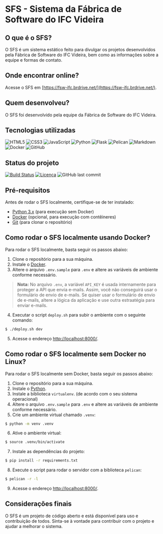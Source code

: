 # SFS - Sistema da Fábrica de Software do IFC Videira

## O que é o SFS?

O SFS é um sistema estático feito para divulgar os projetos desenvolvidos pela Fábrica de Software do IFC Videira, bem como as informações sobre a equipe e formas de contato.

## Onde encontrar online?

Acesse o SFS em [https://fsw-ifc.brdrive.net/](https://fsw-ifc.brdrive.net/).

## Quem desenvolveu?

O SFS foi desenvolvido pela equipe da Fábrica de Software do IFC Videira.

## Tecnologias utilizadas

![HTML5](https://img.shields.io/badge/-HTML5-E34F26?style=flat-square&logo=html5&logoColor=white)
![CSS3](https://img.shields.io/badge/-CSS3-1572B6?style=flat-square&logo=css3&logoColor=white)
![JavaScript](https://img.shields.io/badge/-JavaScript-F7DF1E?style=flat-square&logo=javascript&logoColor=black)
![Python](https://img.shields.io/badge/-Python-3776AB?style=flat-square&logo=python&logoColor=white)
![Flask](https://img.shields.io/badge/-Flask-000000?style=flat-square&logo=flask&logoColor=white)
![Pelican](https://img.shields.io/badge/-Pelican-00A98F?style=flat-square&logo=pelican&logoColor=white)
![Markdown](https://img.shields.io/badge/-Markdown-000000?style=flat-square&logo=markdown&logoColor=white)
![Docker](https://img.shields.io/badge/-Docker-2496ED?style=flat-square&logo=docker&logoColor=white)
![GitHub](https://img.shields.io/badge/-GitHub-181717?style=flat-square&logo=github&logoColor=white)

## Status do projeto

[![Build Status](https://img.shields.io/badge/build-passing-brightgreen)](https://github.com/fabricioifc/fabrica-door/actions)
[![Licença](https://img.shields.io/badge/license-MIT-blue)](https://github.com/fabricioifc/fabrica-door/blob/main/LICENSE)
![GitHub last commit](https://img.shields.io/github/last-commit/fabricioifc/fabrica-door)

## Pré-requisitos

Antes de rodar o SFS localmente, certifique-se de ter instalado:

- [Python 3.x](https://www.python.org/) (para execução sem Docker)
- [Docker](https://www.docker.com/) (opcional, para execução com contêineres)
- [Git](https://git-scm.com/) (para clonar o repositório)

## Como rodar o SFS localmente usando Docker?

Para rodar o SFS localmente, basta seguir os passos abaixo:

1. Clone o repositório para a sua máquina.
2. Instale o [Docker](https://www.docker.com/).
3. Altere o arquivo `.env.sample` para `.env` e altere as variáveis de ambiente conforme necessário.

> **Nota:** No arquivo `.env`, a variável `API_KEY` é usada internamente para proteger a API que envia e-mails. Assim, você não conseguirá usar o formulário de envio de e-mails. Se quiser usar o formulário de envio de e-mails, altere a lógica da aplicação e use outra estraatégia para enviar e-mails.

4. Executar o script `deploy.sh` para subir o ambiente com o seguinte comando:

```bash
$ ./deploy.sh dev
```

5. Acesse o endereço [http://localhost:8000/](http://localhost:8000/).

## Como rodar o SFS localmente sem Docker no Linux?

Para rodar o SFS localmente sem Docker, basta seguir os passos abaixo:

1. Clone o repositório para a sua máquina.
2. Instale o [Python](https://www.python.org/).
3. Instale a biblioteca `virtualenv`. (de acordo com o seu sistema operacional)
4. Altere o arquivo `.env.sample` para `.env` e altere as variáveis de ambiente conforme necessário.
5. Crie um ambiente virtual chamado `.venv`:

```bash
$ python -m venv .venv
```

6. Ative o ambiente virtual:

```bash
$ source .venv/bin/activate
```

7. Instale as dependências do projeto:

```bash
$ pip install -r requirements.txt
```

8. Execute o script para rodar o servidor com a biblioteca `pelican`:

```bash
$ pelican -r -l
```

9. Acesse o endereço [http://localhost:8000/](http://localhost:8000/).

## Considerações finais

O SFS é um projeto de código aberto e está disponível para uso e contribuição de todos. Sinta-se à vontade para contribuir com o projeto e ajudar a melhorar o sistema.
